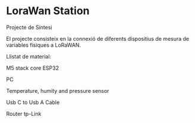 # LoraWan Station
Projecte de Síntesi

El projecte consisteix en la connexió de diferents dispositius de mesura de variables físiques a LoRaWAN.

Llistat de material:

M5 stack core ESP32

PC

Temperature, humity and pressure sensor

Usb C to Usb A Cable

Router tp-Link



